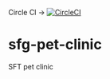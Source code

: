 Circle CI -> [![CircleCI](https://dl.circleci.com/status-badge/img/gh/UED094/sfg-pet-clinic/tree/main.svg?style=svg)](https://dl.circleci.com/status-badge/redirect/gh/UED094/sfg-pet-clinic/tree/main)
# sfg-pet-clinic
SFT pet clinic